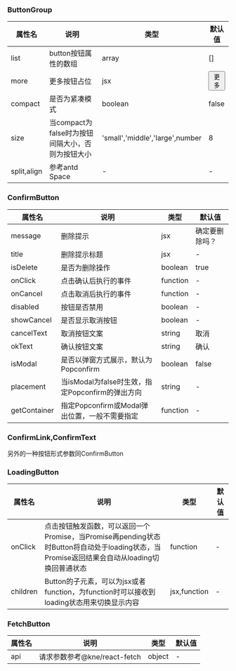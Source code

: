 ### ButtonGroup

| 属性名         | 说明                             | 类型                              | 默认值                                                    |
|-------------|--------------------------------|---------------------------------|--------------------------------------------------------|
| list        | button按钮属性的数组                  | array                           | []                                                     |
| more        | 更多按钮占位                         | jsx                             | <Button>更多<Icon type="icon-arrow-thin-down"/></Button> |
| compact     | 是否为紧凑模式                        | boolean                         | false                                                  |
| size        | 当compact为false时为按钮间隔大小，否则为按钮大小 | 'small','middle','large',number | 8                                                      |
| split,align | 参考antd Space                   | -                               | -                                                      |

### ConfirmButton

| 属性名          | 说明                                  | 类型       | 默认值     |
|--------------|-------------------------------------|----------|---------|
| message      | 删除提示                                | jsx      | 确定要删除吗？ |
| title        | 删除提示标题                              | jsx      | -       |
| isDelete     | 是否为删除操作                             | boolean  | true    |
| onClick      | 点击确认后执行的事件                          | function | -       |
| onCancel     | 点击取消后执行的事件                          | function | -       |
| disabled     | 按钮是否禁用                              | boolean  | -       |
| showCancel   | 是否显示取消按钮                            | boolean  | -       |
| cancelText   | 取消按钮文案                              | string   | 取消      |
| okText       | 确认按钮文案                              | string   | 确认      |
| isModal      | 是否以弹窗方式展示，默认为Popconfirm             | boolean  | false   |
| placement    | 当isModal为false时生效，指定Popconfirm的弹出方向 | string   | -       |
| getContainer | 指定Popconfirm或Modal弹出位置，一般不需要指定      | function | -       |

### ConfirmLink,ConfirmText

另外的一种按钮形式参数同ConfirmButton

### LoadingButton

| 属性名      | 说明                                                                                            | 类型           | 默认值 |
|----------|-----------------------------------------------------------------------------------------------|--------------|-----|
| onClick  | 点击按钮触发函数，可以返回一个Promise，当Promise再pending状态时Button将自动处于loading状态，当Promise返回结果会自动从loading切换回普通状态 | function     | -   |
| children | Button的子元素，可以为jsx或者function，为function时可以接收到loading状态用来切换显示内容                                  | jsx,function | -   |

### FetchButton

| 属性名 | 说明                     | 类型     | 默认值 |
|-----|------------------------|--------|-----|
| api | 请求参数参考@kne/react-fetch | object | -   |

